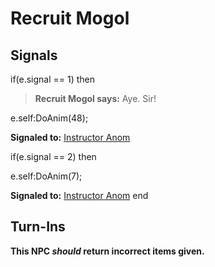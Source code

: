 # Recruit Mogol
## Signals

if(e.signal == 1) then


>**Recruit Mogol says:** Aye. Sir!


e.self:DoAnim(48); 


**Signaled to:**  [Instructor Anom](/npc/155126)

if(e.signal == 2) then


e.self:DoAnim(7); 


**Signaled to:**  [Instructor Anom](/npc/155126)
end

## Turn-Ins



**This NPC *should* return incorrect items given.**






